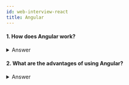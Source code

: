 ```yaml
---
id: web-interview-react
title: Angular
---
```


#### 1. How does Angular work?

<details>
<summary markdown="span">Answer</summary>
<p>

Angular follows component based architecture, in component-based architecture, a large application is broken (decoupled) into functional and logical components. These components are reusable hence can be used in any other part of the application

</p>
</details>

#### 2. What are the advantages of using Angular?

<details>
<summary markdown="span">Answer</summary>
<p>

- Effective Cross-Platform Development.
- High Quality of the Application.
- Improved Speed and Performance.
- Faster Development Process.
- Readable and Testable Code.
- More Lightweight Web Applications.
- Efficient Problem-Solving Patterns.
- Excellent Material Design Library.

</p>
</details>
